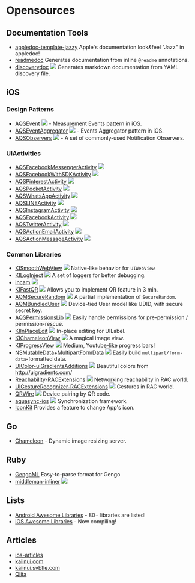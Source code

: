 Opensources
===========

Documentation Tools
---

- [appledoc-template-jazzy](https://github.com/kaiinui/appledoc-template-jazzy) Apple's documentation look&feel "Jazz" in appledoc!
- [readmedoc](https://github.com/kaiinui/readmedoc) Generates documentation from inline `@readme` annotations.
- [discoverydoc](https://github.com/kaiinui/discoverydoc) ![](https://badge.fury.io/rb/discoverydoc.svg) Generates markdown documentation from YAML discovery file.

iOS
---

### Design Patterns

- [AQSEvent](https://github.com/AquaSupport/AQSEvent) ![](http://img.shields.io/cocoapods/v/AQSEvent.svg?style=flat) - Measurement Events pattern in iOS.
- [AQSEventAggregator](https://github.com/AquaSupport/AQSEventAggregator) ![](http://img.shields.io/cocoapods/v/AQSEventAggregator.svg?style=flat) - Events Aggregator pattern in iOS.
- [AQSObservers](https://github.com/AquaSupport/AQSObservers) ![](http://img.shields.io/cocoapods/v/AQSObservers.svg?style=flat) - A set of commonly-used Notification Observers.

### UIActivities

- [AQSFacebookMessengerActivity](https://github.com/AquaSupport/AQSFacebookMessengerActivity) ![](http://img.shields.io/cocoapods/v/AQSFacebookMessengerActivity.svg?style=flat)
- [AQSFacebookWithSDKActivity](https://github.com/AquaSupport/AQSFacebookWithSDKActivity) ![](http://img.shields.io/cocoapods/v/AQSFacebookWithSDKActivity.svg?style=flat)
- [AQSPinterestActivity](https://github.com/AquaSupport/AQSPinterestActivity) ![](http://img.shields.io/cocoapods/v/AQSPinterestActivity.svg?style=flat)
- [AQSPocketActivity](https://github.com/AquaSupport/AQSPocketActivity) ![](http://img.shields.io/cocoapods/v/AQSPocketActivity.svg?style=flat)
- [AQSWhatsAppActivity](https://github.com/AquaSupport/AQSWhatsAppActivity) ![](http://img.shields.io/cocoapods/v/AQSWhatsAppActivity.svg?style=flat)
- [AQSLINEActivity](https://github.com/AquaSupport/AQSLINEActivity) ![](http://img.shields.io/cocoapods/v/AQSLINEActivity.svg?style=flat)
- [AQSInstagramActivity](https://github.com/AquaSupport/AQSInstagramActivity) ![](http://img.shields.io/cocoapods/v/AQSInstagramActivity.svg?style=flat)
- [AQSFacebookActivity](https://github.com/AquaSupport/AQSFacebookActivity) ![](http://img.shields.io/cocoapods/v/AQSFacebookActivity.svg?style=flat)
- [AQSTwitterActivity](https://github.com/AquaSupport/AQSTwitterActivity) ![](http://img.shields.io/cocoapods/v/AQSTwitterActivity.svg?style=flat)
- [AQSActionEmailActivity](https://github.com/AquaSupport/AQSActionEmailActivity) ![](http://img.shields.io/cocoapods/v/AQSActionEmailActivity.svg?style=flat)
- [AQSActionMessageActivity](https://github.com/AquaSupport/AQSActionMessageActivity) ![](http://img.shields.io/cocoapods/v/AQSActionMessageActivity.svg?style=flat)

### Common Libraries

- [KISmoothWebView](https://github.com/kaiinui/KISmoothWebView) ![](http://img.shields.io/cocoapods/v/KISmoothWebView.svg?style=flat) Native-like behavior for `UIWebView`
- [KILogInject](https://github.com/kaiinui/KILogInject) ![](http://img.shields.io/cocoapods/v/KILogInject.svg?style=flat) A set of loggers for better debugging. 
- [incam](https://github.com/kaiinui/incam) ![](http://img.shields.io/cocoapods/v/KIIncam.svg?style=flat)
- [KIFastQR](https://github.com/kaiinui/FastQR) ![](http://img.shields.io/cocoapods/v/KIFastQR.svg?style=flat) Allows you to implement QR feature in 3 min.
- [AQMSecureRandom](https://github.com/AQAquamarine/AQMSecureRandom) ![](http://img.shields.io/cocoapods/v/AQMSecureRandom.svg?style=flat) A partial implementation of `SecureRandom`.
- [AQMBundledUser](https://github.com/AQAquamarine/AQMBundledUser) ![](http://img.shields.io/cocoapods/v/AQMBundledUser.svg?style=flat) Device-tied User model like UDID, with secure secret key.
- [AQSPermissionsLib](https://github.com/AquaSupport/AQSPermissionsLib) ![](http://img.shields.io/cocoapods/v/AQSPermissionsLib.svg?style=flat) Easily handle permissions for pre-permission / permission-rescue.
- [KIInPlaceEdit](https://github.com/kaiinui/KIInPlaceEdit) ![](http://img.shields.io/cocoapods/v/KIInPlaceEdit.svg?style=flat) In-place editing for UILabel.
- [KIChameleonView](https://github.com/kaiinui/KIChameleonView)  ![](http://img.shields.io/cocoapods/v/KIChameleonView.svg?style=flat) A magical image view.
- [KIProgressView](https://github.com/kaiinui/KIProgressView) ![](http://img.shields.io/cocoapods/v/KIProgressView.svg?style=flat) Medium, Youtube-like progress bars! 
- [NSMutableData+MultipartFormData](https://github.com/kaiinui/NSMutableData-MultipartFormDataAdditions) ![](http://img.shields.io/cocoapods/v/NSMutableData+MultipartFormData.svg?style=flat) Easily build `multipart/form-data`-formatted data.
- [UIColor-uiGradientsAdditions](https://github.com/kaiinui/UIColor-uiGradientsAdditions) ![](http://img.shields.io/cocoapods/v/UIColor+uiGradients.svg?style=flat) Beautiful colors from http://uigradients.com/
- [Reachability-RACExtensions](https://github.com/kaiinui/Reachability-RACExtensions) ![](http://img.shields.io/cocoapods/v/Reachability-RACExtensions.svg?style=flat) Networking reachability in RAC world.
- [UIGestureRecognizer-RACExtensions](https://github.com/kaiinui/UIGestureRecognizer-RACExtension) ![](http://img.shields.io/cocoapods/v/UIGestureRecognizer+ReactiveCocoa.svg?style=flat) Gestures in RAC world.
- [QRWire](https://github.com/AquaConnect/QRWire-iOS) ![](http://progressed.io/bar/60) Device pairing by QR code.
- [aquasync-ios](https://github.com/AQAquamarine/aquasync-ios) ![](http://progressed.io/bar/60) Synchronization framework.
- [IconKit](https://github.com/kaiinui/IconKit) Provides a feature to change App's icon.

Go
---

- [Chameleon](https://github.com/filmapp/chameleon) - Dynamic image resizing server.

Ruby
---

- [GengoML](https://github.com/kaiinui/GengoML) Easy-to-parse format for Gengo
- [middleman-inliner](https://github.com/kaiinui/middleman-inliner) ![](https://badge.fury.io/rb/middleman-inliner.svg)
 
Lists
---

- [Android Awesome Libraries](https://github.com/kaiinui/android-awesome-libraries) - 80+ libraries are listed!
- [iOS Awesome Libraries](https://github.com/kaiinui/ios-awesome-libraries) - Now compiling!

Articles
---

- [ios-articles](https://github.com/kaiinui/ios-articles)
- [kaiinui.com](http://kaiinui.com/)
- [kaiinui.svbtle.com](http://kaiinui.svbtle.com/)
- [Qiita](http://qiita.com/kaiinui)

